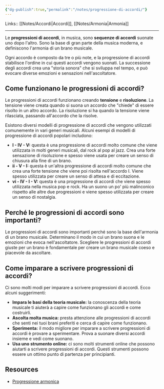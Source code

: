 ```yaml
---
{"dg-publish":true,"permalink":"/notes/progressione-di-accordi/"}
---
```


Links:: [[Notes/Accordi\|Accordi]], [[Notes/Armonia\|Armonia]]

---
Le **progressioni di accordi**, in musica, sono **sequenze di accordi** suonate uno dopo l'altro. Sono la base di gran parte della musica moderna, e definiscono l'armonia di un brano musicale.

Ogni accordo è composto da tre o più note, e la progressione di accordi stabilisce l'ordine in cui questi accordi vengono suonati. La successione degli accordi crea una "storia sonora" che si sviluppa nel tempo, e può evocare diverse emozioni e sensazioni nell'ascoltatore.

## Come funzionano le progressioni di accordi?

Le progressioni di accordi funzionano creando **tensione** e **risoluzione**. La tensione viene creata quando si suona un accordo che "chiede" di essere risolto in un altro accordo. La risoluzione si ha quando la tensione viene rilasciata, passando all'accordo che la risolve.

Esistono diversi modelli di progressione di accordi che vengono utilizzati comunemente in vari generi musicali. Alcuni esempi di modelli di progressione di accordi popolari includono:

- **I - IV - V:** questa è una progressione di accordi molto comune che viene utilizzata in molti generi musicali, dal rock al pop al jazz. Crea una forte sensazione di risoluzione e spesso viene usata per creare un senso di chiusura alla fine di un brano.
- **ii - V - I:** questa è un'altra progressione di accordi molto comune che crea una forte tensione che viene poi risolta nell'accordo I. Viene spesso utilizzata per creare un senso di attesa e di eccitazione.
- **vi - IV - I - V:** questa è una progressione di accordi che viene spesso utilizzata nella musica pop e rock. Ha un suono un po' più malinconico rispetto alle altre due progressioni e viene spesso utilizzata per creare un senso di nostalgia.

## Perché le progressioni di accordi sono importanti?

Le progressioni di accordi sono importanti perché sono la base dell'armonia di un brano musicale. Determinano il modo in cui un brano suona e le emozioni che evoca nell'ascoltatore. Scegliere le progressioni di accordi giuste per un brano è fondamentale per creare un brano musicale coeso e piacevole da ascoltare.

## Come imparare a scrivere progressioni di accordi?

Ci sono molti modi per imparare a scrivere progressioni di accordi. Ecco alcuni suggerimenti:

- **Impara le basi della teoria musicale:** la conoscenza della teoria musicale ti aiuterà a capire come funzionano gli accordi e come costruirli.
- **Ascolta molta musica:** presta attenzione alle progressioni di accordi che senti nei tuoi brani preferiti e cerca di capire come funzionano.
- **Sperimenta:** il modo migliore per imparare a scrivere progressioni di accordi è provare a sperimentare. Prova a suonare diversi accordi insieme e vedi come suonano.
- **Usa uno strumento online:** ci sono molti strumenti online che possono aiutarti a scrivere progressioni di accordi. Questi strumenti possono essere un ottimo punto di partenza per principianti.



## Resources

- [Progressione armonica](https://it.wikipedia.org/wiki/Progressione_armonica)